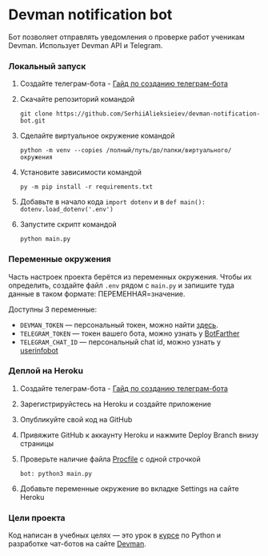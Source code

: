 # Devman notification bot

Бот позволяет отправлять уведомления о проверке работ ученикам Devman. Использует Devman API и Telegram.
 
### Локальный запуск
1. Создайте телеграм-бота - [Гайд по созданию телеграм-бота](https://core.telegram.org/bots#3-how-do-i-create-a-bot)
2. Скачайте репозиторий командой
  
	`git clone https://github.com/SerhiiAlieksieiev/devman-notification-bot.git`
3. Сделайте виртуальное окружение командой
 
 	`python -m venv --copies /полный/путь/до/папки/виртуального/окружения `
4. Установите зависимости  командой 

	`py -m pip install -r requirements.txt`
5. Добавьте в начало кода `import dotenv`
   и в `def main():` `dotenv.load_dotenv('.env')`
   
6. Запустите скрипт командой 

	`python main.py`
 
### Переменные окружения
Часть настроек проекта берётся из переменных окружения. Чтобы их определить, создайте файл `.env` рядом  с `main.py` и запишите туда данные в таком формате: ПЕРЕМЕННАЯ=значение.

Доступны 3 переменные:
- `DEVMAN_TOKEN` — персональный токен, можно найти [здесь](https://dvmn.org/api/docs/).
- `TELEGRAM_TOKEN` — токен вашего бота, можно узнать у [BotFarther](https://telegram.me/BotFather)
- `TELEGRAM_CHAT_ID` — персональный chat id, можно узнать у [userinfobot](https://telegram.me/userinfobot)

### Деплой на Heroku
1. Создайте телеграм-бота - [Гайд по созданию телеграм-бота](https://core.telegram.org/bots#3-how-do-i-create-a-bot)

2. Зарегистрируйстесь на Heroku и создайте приложение

3. Опубликуйте свой код на GitHub

4. Привяжите GitHub к аккаунту Heroku и нажмите Deploy Branch внизу страницы

5. Проверьте наличие файла [Procfile](https://devcenter.heroku.com/articles/procfile) с одной строчкой
	
	`bot: python3 main.py`

6. Добавьте переменные окружение во вкладке Settings на сайте Heroku

### Цели проекта
Код написан в учебных целях — это урок в [курсе](https://dvmn.org/referrals/7KwCCiZMoG59b58rxb1wNonAoGgHJEMeQqVv6WeF/) по Python и разработке чат-ботов на сайте [Devman](https://dvmn.org/referrals/eC72w2BASG9Zj3T7iMTSsxDbHXthCmJmeLKBNfwf/).

